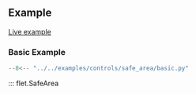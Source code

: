 ## Example

[Live example](https://flet-controls-gallery.fly.dev/layout/safearea)

### Basic Example

```python
--8<-- "../../examples/controls/safe_area/basic.py"
```

::: flet.SafeArea
